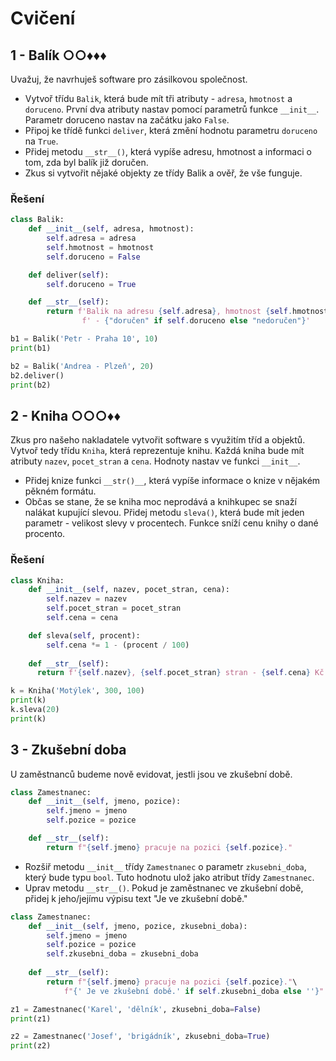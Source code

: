 # Cvičení

## 1 - Balík ○○♦♦♦

Uvažuj, že navrhuješ software pro zásilkovou společnost.

- Vytvoř třídu `Balik`, která bude mít tři atributy - `adresa`, `hmotnost` a `doruceno`. První dva atributy nastav
  pomocí parametrů funkce `__init__`. Parametr doruceno nastav na začátku jako `False`.
- Připoj ke třídě funkci `deliver`, která změní hodnotu parametru `doruceno` na `True`.
- Přidej metodu `__str__()`, která vypíše adresu, hmotnost a informaci o tom, zda byl balík již doručen.
- Zkus si vytvořit nějaké objekty ze třídy Balik a ověř, že vše funguje.

### Řešení

```python
class Balik:
    def __init__(self, adresa, hmotnost):
        self.adresa = adresa
        self.hmotnost = hmotnost
        self.doruceno = False

    def deliver(self):
        self.doruceno = True

    def __str__(self):
        return f'Balik na adresu {self.adresa}, hmotnost {self.hmotnost}'\
                f' - {"doručen" if self.doruceno else "nedoručen"}'

b1 = Balik('Petr - Praha 10', 10)
print(b1)

b2 = Balik('Andrea - Plzeň', 20)
b2.deliver()
print(b2)
```

## 2 - Kniha ○○○♦♦

Zkus pro našeho nakladatele vytvořit software s využitím tříd a objektů.  
Vytvoř tedy třídu `Kniha`, která reprezentuje knihu. Každá kniha bude mít atributy `nazev`, `pocet_stran` a `cena`.
Hodnoty nastav ve funkci `__init__`.

- Přidej knize funkci `__str()__`, která vypíše informace o knize v nějakém pěkném formátu.
- Občas se stane, že se kniha moc neprodává a knihkupec se snaží nalákat kupující slevou. Přidej metodu `sleva()`, která
  bude mít jeden parametr - velikost slevy v procentech. Funkce sníží cenu knihy o dané procento.

### Řešení

```python
class Kniha:
    def __init__(self, nazev, pocet_stran, cena):
        self.nazev = nazev
        self.pocet_stran = pocet_stran
        self.cena = cena

    def sleva(self, procent):
        self.cena *= 1 - (procent / 100)
    
    def __str__(self):
      return f'{self.nazev}, {self.pocet_stran} stran - {self.cena} Kč'

k = Kniha('Motýlek', 300, 100)
print(k)
k.sleva(20)
print(k)
```

## 3 - Zkušební doba

U zaměstnanců budeme nově evidovat, jestli jsou ve zkušební době.

```python
class Zamestnanec:
    def __init__(self, jmeno, pozice):
        self.jmeno = jmeno
        self.pozice = pozice

    def __str__(self):
        return f"{self.jmeno} pracuje na pozici {self.pozice}."
```

- Rozšiř metodu `__init__` třídy `Zamestnanec` o parametr `zkusebni_doba`, který bude typu `bool`. Tuto hodnotu ulož
  jako atribut třídy `Zamestnanec`.
- Uprav metodu `__str__()`. Pokud je zaměstnanec ve zkušební době, přidej k jeho/jejímu výpisu text "Je ve zkušební
  době."

```python
class Zamestnanec:
    def __init__(self, jmeno, pozice, zkusebni_doba):
        self.jmeno = jmeno
        self.pozice = pozice
        self.zkusebni_doba = zkusebni_doba
        
    def __str__(self):
        return f"{self.jmeno} pracuje na pozici {self.pozice}."\ 
            f"{' Je ve zkušební době.' if self.zkusebni_doba else ''}"

z1 = Zamestnanec('Karel', 'dělník', zkusebni_doba=False)
print(z1)

z2 = Zamestnanec('Josef', 'brigádník', zkusebni_doba=True)
print(z2)
```
